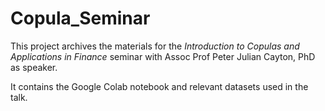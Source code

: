 # Copula_Seminar

This project archives the materials for the *Introduction to Copulas and Applications in Finance* seminar with Assoc Prof Peter Julian Cayton, PhD as speaker.

It contains the Google Colab notebook and relevant datasets used in the talk.
